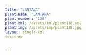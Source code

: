 ```yaml
---
title: "LANTANA"
plant-name: "LANTANA"
plant-number: "138"
plant-xml: /assets/xml/plant138.xml
plant-img: /assets/img/plant138.jpg
layout: single-xml
toc:true


---
```

